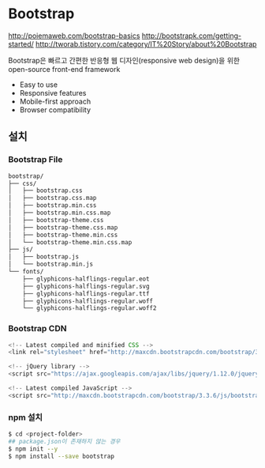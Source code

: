 # Bootstrap

<http://poiemaweb.com/bootstrap-basics>
<http://bootstrapk.com/getting-started/>
<http://tworab.tistory.com/category/IT%20Story/about%20Bootstrap>

Bootstrap은 빠르고 간편한 반응형 웹 디자인(responsive web design)을 위한 open-source front-end framework

- Easy to use
- Responsive features
- Mobile-first approach
- Browser compatibility

## 설치

### Bootstrap File

```bash
bootstrap/
├── css/
│   ├── bootstrap.css
│   ├── bootstrap.css.map
│   ├── bootstrap.min.css
│   ├── bootstrap.min.css.map
│   ├── bootstrap-theme.css
│   ├── bootstrap-theme.css.map
│   ├── bootstrap-theme.min.css
│   └── bootstrap-theme.min.css.map
├── js/
│   ├── bootstrap.js
│   └── bootstrap.min.js
└── fonts/
    ├── glyphicons-halflings-regular.eot
    ├── glyphicons-halflings-regular.svg
    ├── glyphicons-halflings-regular.ttf
    ├── glyphicons-halflings-regular.woff
    └── glyphicons-halflings-regular.woff2
```

### Bootstrap CDN

```js
<!-- Latest compiled and minified CSS -->
<link rel="stylesheet" href="http://maxcdn.bootstrapcdn.com/bootstrap/3.3.6/css/bootstrap.min.css">

<!-- jQuery library -->
<script src="https://ajax.googleapis.com/ajax/libs/jquery/1.12.0/jquery.min.js"></script>

<!-- Latest compiled JavaScript -->
<script src="http://maxcdn.bootstrapcdn.com/bootstrap/3.3.6/js/bootstrap.min.js"></script>
```

### npm 설치

```bash
$ cd <project-folder>
## package.json이 존재하지 않는 경우
$ npm init --y
$ npm install --save bootstrap
```